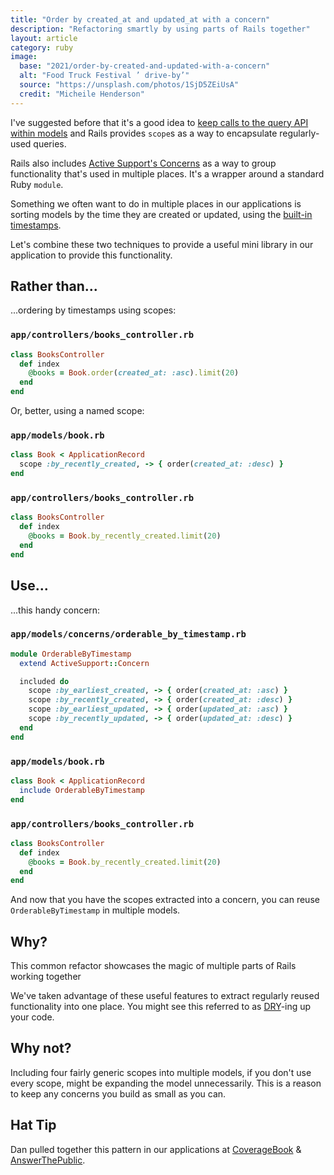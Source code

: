 ```yaml
---
title: "Order by created_at and updated_at with a concern"
description: "Refactoring smartly by using parts of Rails together"
layout: article
category: ruby
image:
  base: "2021/order-by-created-and-updated-with-a-concern"
  alt: "Food Truck Festival ’ drive-by’"
  source: "https://unsplash.com/photos/1SjD5ZEiUsA"
  credit: "Micheile Henderson"
---
```


I've suggested before that it's a good idea to [keep calls to the query API within models](/ruby/only-use-named-scopes-ouside-models/) and Rails provides `scope`s as a way to encapsulate regularly-used queries.

Rails also includes [Active Support's Concerns](https://api.rubyonrails.org/classes/ActiveSupport/Concern.html) as a way to group functionality that's used in multiple places. It's a wrapper around a standard Ruby `module`.

Something we often want to do in multiple places in our applications is sorting models by the time they are created or updated, using the [built-in timestamps](https://api.rubyonrails.org/classes/ActiveRecord/Timestamp.html).

Let's combine these two techniques to provide a useful mini library in our application to provide this functionality.


## Rather than...

...ordering by timestamps using scopes:

### `app/controllers/books_controller.rb`

```ruby
class BooksController
  def index
    @books = Book.order(created_at: :asc).limit(20)
  end
end
```

Or, better, using a named scope:

### `app/models/book.rb`

```ruby
class Book < ApplicationRecord
  scope :by_recently_created, -> { order(created_at: :desc) }
end
```

### `app/controllers/books_controller.rb`

```ruby
class BooksController
  def index
    @books = Book.by_recently_created.limit(20)
  end
end
```


## Use...

...this handy concern:

### `app/models/concerns/orderable_by_timestamp.rb`

```ruby
module OrderableByTimestamp
  extend ActiveSupport::Concern

  included do
    scope :by_earliest_created, -> { order(created_at: :asc) }
    scope :by_recently_created, -> { order(created_at: :desc) }
    scope :by_earliest_updated, -> { order(updated_at: :asc) }
    scope :by_recently_updated, -> { order(updated_at: :desc) }
  end
end
```

### `app/models/book.rb`

```ruby
class Book < ApplicationRecord
  include OrderableByTimestamp
end

```

### `app/controllers/books_controller.rb`

```ruby
class BooksController
  def index
    @books = Book.by_recently_created.limit(20)
  end
end
```

And now that you have the scopes extracted into a concern, you can reuse `OrderableByTimestamp` in multiple models.


## Why?

This common refactor showcases the magic of multiple parts of Rails working together

We've taken advantage of these useful features to extract regularly reused functionality into one place. You might see this referred to as [DRY](https://en.wikipedia.org/wiki/Don%27t_repeat_yourself)-ing up your code.


## Why not?

Including four fairly generic scopes into multiple models, if you don't use every scope, might be expanding the model unnecessarily. This is a reason to keep any concerns you build as small as you can.


## Hat Tip

Dan pulled together this pattern in our applications at [CoverageBook](https://coveragebook.com) & [AnswerThePublic](https://answerthepublic.com).
